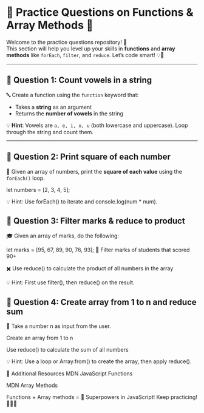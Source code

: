 # 🌟 Practice Questions on Functions & Array Methods 🌟

Welcome to the practice questions repository! 🎉  
This section will help you level up your skills in **functions** and **array methods** like `forEach`, `filter`, and `reduce`. Let’s code smart! 💡🧠

---

## 📌 Question 1: **Count vowels in a string**

🔤 Create a function using the `function` keyword that:

- Takes a **string** as an argument  
- Returns the **number of vowels** in the string<br>

💡 **Hint**: Vowels are `a, e, i, o, u` (both lowercase and uppercase). Loop through the string and count them.

---

## 📌 Question 2: **Print square of each number**

🧮 Given an array of numbers, print the **square of each value** using the `forEach()` loop.

 let numbers = [2, 3, 4, 5];

💡 Hint: Use forEach() to iterate and console.log(num * num).

## 📌 Question 3: **Filter marks & reduce to product**
🎓 Given an array of marks, do the following:


let marks = [95, 67, 89, 90, 76, 93];
🧪 Filter marks of students that scored 90+

✖️ Use reduce() to calculate the product of all numbers in the array

💡 Hint: First use filter(), then reduce() on the result.

## 📌 Question 4: **Create array from 1 to n and reduce sum**
🔢 Take a number n as input from the user.

Create an array from 1 to n

Use reduce() to calculate the sum of all numbers

💡 Hint: Use a loop or Array.from() to create the array, then apply reduce().

📝 Additional Resources
MDN JavaScript Functions

MDN Array Methods

Functions + Array methods = 💪 Superpowers in JavaScript! Keep practicing! 🚀🧑‍💻